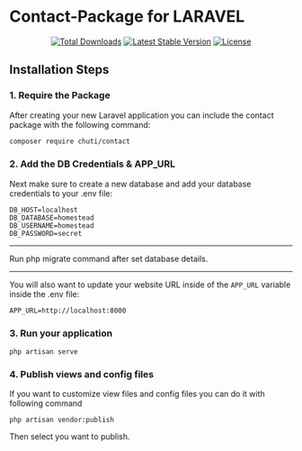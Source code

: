 # Contact-Package for LARAVEL


<p align="center">
<a href="https://packagist.org/packages/laravel/framework"><img src="https://img.shields.io/github/issues/janaka531/contact-package.svg" alt="Total Downloads"></a>
<a href="https://packagist.org/packages/laravel/framework"><img src="https://img.shields.io/github/stars/janaka531/contact-package.svg" alt="Latest Stable Version"></a>
<a href="https://packagist.org/packages/laravel/framework"><img src="https://img.shields.io/github/forks/janaka531/contact-package.svg" alt="License"></a>
</p>

## Installation Steps

### 1. Require the Package

After creating your new Laravel application you can include the contact package with the following command:

```bash
composer require chuti/contact
```

### 2. Add the DB Credentials & APP_URL

Next make sure to create a new database and add your database credentials to your .env file:

```
DB_HOST=localhost
DB_DATABASE=homestead
DB_USERNAME=homestead
DB_PASSWORD=secret
```

<hr>

Run php migrate command after set database details.

<hr>

You will also want to update your website URL inside of the `APP_URL` variable inside the .env file:

```
APP_URL=http://localhost:8000
```


### 3. Run your application

```
php artisan serve
```


### 4. Publish views and config files

If you want to customize view files and config files you can do it with following command

```
php artisan vendor:publish
```

Then select you want to publish.